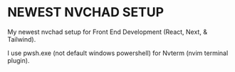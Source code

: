 # NEWEST NVCHAD SETUP

My newest nvchad setup for Front End Development (React, Next, & Tailwind).

I use pwsh.exe (not default windows powershell) for Nvterm (nvim terminal plugin).
